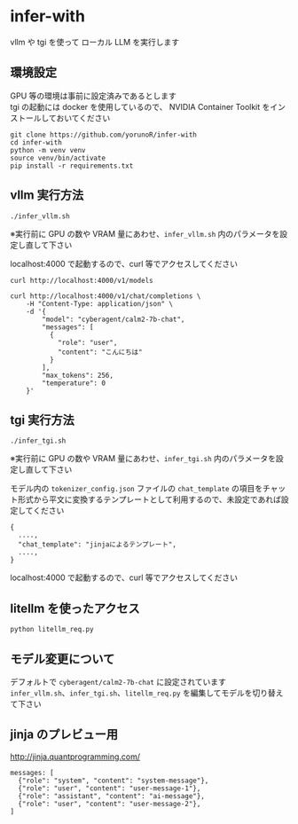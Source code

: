 # infer-with
vllm や tgi を使って ローカル LLM を実行します

## 環境設定
GPU 等の環境は事前に設定済みであるとします  
tgi の起動には docker を使用しているので、 NVIDIA Container Toolkit をインストールしておいてください

```
git clone https://github.com/yorunoR/infer-with
cd infer-with
python -m venv venv
source venv/bin/activate
pip install -r requirements.txt
```

## vllm 実行方法
```
./infer_vllm.sh
```
※実行前に GPU の数や VRAM 量にあわせ、`infer_vllm.sh` 内のパラメータを設定し直して下さい

localhost:4000 で起動するので、curl 等でアクセスしてください
```
curl http://localhost:4000/v1/models

curl http://localhost:4000/v1/chat/completions \
    -H "Content-Type: application/json" \
    -d '{
        "model": "cyberagent/calm2-7b-chat",
        "messages": [
          {
            "role": "user",
            "content": "こんにちは"
          }
        ],
        "max_tokens": 256,
        "temperature": 0
    }'

```

## tgi 実行方法
```
./infer_tgi.sh
```
※実行前に GPU の数や VRAM 量にあわせ、`infer_tgi.sh` 内のパラメータを設定し直して下さい

モデル内の `tokenizer_config.json` ファイルの `chat_template` の項目をチャット形式から平文に変換するテンプレートとして利用するので、未設定であれば設定してください
```
{
  ....,
  "chat_template": "jinjaによるテンプレート",
  ....,
}
```

localhost:4000 で起動するので、curl 等でアクセスしてください

## litellm を使ったアクセス
```
python litellm_req.py
```

## モデル変更について
デフォルトで `cyberagent/calm2-7b-chat` に設定されています  
`infer_vllm.sh`、`infer_tgi.sh`、`litellm_req.py` を編集してモデルを切り替えて下さい

## jinja のプレビュー用
http://jinja.quantprogramming.com/
```
messages: [
  {"role": "system", "content": "system-message"},
  {"role": "user", "content": "user-message-1"},
  {"role": "assistant", "content": "ai-message"},
  {"role": "user", "content": "user-message-2"},
]
```
